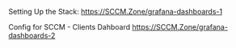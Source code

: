 Setting Up the Stack:
https://SCCM.Zone/grafana-dashboards-1

Config for SCCM - Clients Dahboard
https://SCCM.Zone/grafana-dashboards-2
